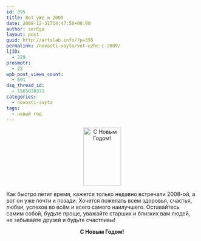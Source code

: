 ```yaml
---
id: 395
title: Вот уже и 2009
date: 2008-12-31T14:47:58+00:00
author: serEga
layout: post
guid: http://artslab.info/?p=395
permalink: /novosti-sayta/vot-uzhe-i-2009/
ljID:
  - 229
prosmotr:
  - 22
wpb_post_views_count:
  - 691
dsq_thread_id:
  - 1565020371
categories:
  - novosti-sayta
tags:
  - новый год
---
```

<p style="text-align: center;">
  <img style="border: 0pt none;" src="http://clip2net.com/clip/m6048/1233607103-clip-4kb.jpg" alt="С Новым Годом!" width="99" height="152" />
</p>

Как быстро летит время, кажется только недавно встречали 2008-ой, а вот он уже почти и позади. Хочется пожелать всем здоровья, счастья, любви, успехов во всём и всего самого наилучшего. Оставайтесь самим собой, будьте проще, уважайте старших и близких вам людей, не забывайте друзей и будьте счастливы!

<p style="text-align: center;">
  <strong>С Новым Годом!</strong>
</p>